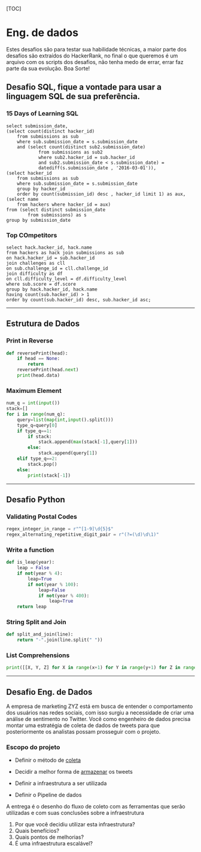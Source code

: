 [TOC]

# Eng. de dados

Estes desafios são para testar sua habilidade técnicas, a maior parte dos desafios são extraídos do HackerRank, no final o que queremos é um arquivo com os scripts dos desafios, não tenha medo de errar, errar faz parte da sua evolução. Boa Sorte!

## Desafio SQL, fique a vontade para usar a linguagem SQL de sua preferência.

### 15 Days of Learning SQL

```mysql
select submission_date, 
(select count(distinct hacker_id)  
    from submissions as sub  
    where sub.submission_date = s.submission_date 
    and (select count(distinct sub2.submission_date) 
            from submissions as sub2 
            where sub2.hacker_id = sub.hacker_id 
            and sub2.submission_date < s.submission_date) = 
            datediff(s.submission_date , '2016-03-01')),
(select hacker_id  
    from submissions as sub 
    where sub.submission_date = s.submission_date 
    group by hacker_id 
    order by count(submission_id) desc , hacker_id limit 1) as aux,
(select name 
    from hackers where hacker_id = aux)
from (select distinct submission_date
        from submissions) as s
group by submission_date
```

### Top COmpetitors

```mysql
select hack.hacker_id, hack.name
from hackers as hack join submissions as sub
on hack.hacker_id = sub.hacker_id 
join challenges as cll 
on sub.challenge_id = cll.challenge_id
join difficulty as df 
on cll.difficulty_level = df.difficulty_level
where sub.score = df.score
group by hack.hacker_id, hack.name
having count(sub.hacker_id) > 1
order by count(sub.hacker_id) desc, sub.hacker_id asc;
```

------

##  Estrutura de Dados

### Print in Reverse

```python
def reversePrint(head):
	if head == None:
        return
    reversePrint(head.next)
    print(head.data)
```

### Maximum Element

```python
num_q = int(input())
stack=[]
for i in range(num_q):
    query=list(map(int,input().split()))
    type_q=query[0]
    if type_q==1:
        if stack:
            stack.append(max(stack[-1],query[1]))
        else:
            stack.append(query[1])
    elif type_q==2:
        stack.pop()
    else:
        print(stack[-1])
```

------

## Desafio Python

### Validating Postal Codes

```python
regex_integer_in_range = r"^[1-9]\d{5}$"
regex_alternating_repetitive_digit_pair = r"(?=(\d)\d\1)"
```

### Write a function

```python
def is_leap(year):
    leap = False
    if not(year % 4):
        leap=True
        if not(year % 100):
            leap=False
            if not(year % 400):
                leap=True
    return leap
```

### String Split and Join

```python
def split_and_join(line):
    return "-".join(line.split(" "))
```

### List Comprehensions

```python
print([[X, Y, Z] for X in range(x+1) for Y in range(y+1) for Z in range(z+1) if X + Y + Z != n])
```

------

## Desafio Eng. de Dados

A empresa de marketing ZYZ está em busca de entender o comportamento dos usuários nas redes sociais, com isso surgiu a necessidade de criar uma análise de sentimento no Twitter. Você como engenheiro de dados precisa montar uma estratégia de coleta de dados de tweets para que posteriormente os analistas possam prosseguir com o projeto.

### Escopo do projeto

- Definir o método de [coleta](coleta.md)

- Decidir a melhor forma de [armazenar](armazenar.md) os tweets

- Definir a infraestrutura a ser utilizada

- Definir o Pipeline de dados

A entrega é o desenho do fluxo de coleto com as ferramentas que serão utilizadas e com suas conclusões sobre a infraestrutura

  1. Por que você decidiu utilizar esta infraestrutura?
  2. Quais benefícios?
  3. Quais pontos de melhorias?
  4. É uma infraestrutura escalável?